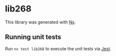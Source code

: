 # lib268

This library was generated with [Nx](https://nx.dev).


## Running unit tests

Run `nx test lib268` to execute the unit tests via [Jest](https://jestjs.io).


